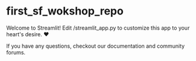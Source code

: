 # first_sf_wokshop_repo

Welcome to Streamlit! Edit /streamlit_app.py to customize this app to your heart's desire. ❤️

If you have any questions, checkout our documentation and community forums.
